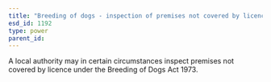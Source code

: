 ```yaml
---
title: "Breeding of dogs - inspection of premises not covered by licence"
esd_id: 1192
type: power
parent_id:  
---
```


A local authority may in certain circumstances inspect premises not covered by licence under the Breeding of Dogs Act 1973.

